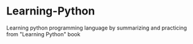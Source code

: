 # Learning-Python
Learning python programming language by summarizing and practicing from "Learning Python" book
